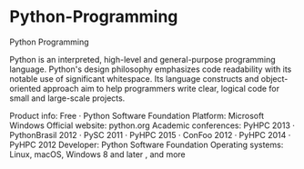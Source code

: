 # Python-Programming
Python Programming

Python is an interpreted, high-level and general-purpose programming language. Python's design philosophy emphasizes code readability with its notable use of significant whitespace. Its language constructs and object-oriented approach aim to help programmers write clear, logical code for small and large-scale projects.


Product info: Free · Python Software Foundation
Platform: Microsoft Windows
Official website: python.org
Academic conferences: PyHPC 2013 · PythonBrasil 2012 · PySC 2011 · PyHPC 2015 · ConFoo 2012 · PyHPC 2014 · PyHPC 2012
Developer: Python Software Foundation
Operating systems: Linux, macOS, Windows 8 and later , and more
